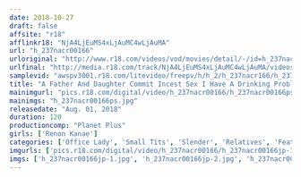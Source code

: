 ```yaml
---
date: 2018-10-27
draft: false
affsite: "r18"
afflinkr18: "NjA4LjEuMS4xLjAuMC4wLjAuMA"
url: "h_237nacr00166"
urloriginal: "http://www.r18.com/videos/vod/movies/detail/-/id=h_237nacr00166"
urlfinal: "http://media.r18.com/track/NjA4LjEuMS4xLjAuMC4wLjAuMA/videos/vod/movies/detail/-/id=h_237nacr00166"
samplevid: "awspv3001.r18.com/litevideo/freepv/h/h_2/h_237nacr166/h_237nacr166_dmb_w.mp4"
title: "A Father And Daughter Commit Incest Sex I Have A Drinking Problem, But I Can't Move Out Of The House, And I'm Always Causing Problems For My Father. And So, On That Fateful Day... Lenon Kanae"
mainimgurl: "pics.r18.com/digital/video/h_237nacr00166/h_237nacr00166ps.jpg"
mainimgs: "h_237nacr00166ps.jpg"
releasedate: "Aug. 01, 2018"
duration: 120
productioncomp: "Planet Plus"
girls: ['Renon Kanae']
categories: ['Office Lady', 'Small Tits', 'Slender', 'Relatives', 'Featured Actress', 'Masturbation', 'Hi-Def']
imgurls: ['pics.r18.com/digital/video/h_237nacr00166/h_237nacr00166jp-1.jpg', 'pics.r18.com/digital/video/h_237nacr00166/h_237nacr00166jp-2.jpg', 'pics.r18.com/digital/video/h_237nacr00166/h_237nacr00166jp-3.jpg', 'pics.r18.com/digital/video/h_237nacr00166/h_237nacr00166jp-4.jpg', 'pics.r18.com/digital/video/h_237nacr00166/h_237nacr00166jp-5.jpg', 'pics.r18.com/digital/video/h_237nacr00166/h_237nacr00166jp-6.jpg', 'pics.r18.com/digital/video/h_237nacr00166/h_237nacr00166jp-7.jpg', 'pics.r18.com/digital/video/h_237nacr00166/h_237nacr00166jp-8.jpg', 'pics.r18.com/digital/video/h_237nacr00166/h_237nacr00166jp-9.jpg', 'pics.r18.com/digital/video/h_237nacr00166/h_237nacr00166jp-10.jpg', 'pics.r18.com/digital/video/h_237nacr00166/h_237nacr00166jp-11.jpg', 'pics.r18.com/digital/video/h_237nacr00166/h_237nacr00166jp-12.jpg', 'pics.r18.com/digital/video/h_237nacr00166/h_237nacr00166jp-13.jpg', 'pics.r18.com/digital/video/h_237nacr00166/h_237nacr00166jp-14.jpg', 'pics.r18.com/digital/video/h_237nacr00166/h_237nacr00166jp-15.jpg', 'pics.r18.com/digital/video/h_237nacr00166/h_237nacr00166jp-16.jpg', 'pics.r18.com/digital/video/h_237nacr00166/h_237nacr00166jp-17.jpg', 'pics.r18.com/digital/video/h_237nacr00166/h_237nacr00166jp-18.jpg', 'pics.r18.com/digital/video/h_237nacr00166/h_237nacr00166jp-19.jpg', 'pics.r18.com/digital/video/h_237nacr00166/h_237nacr00166jp-20.jpg']
imgs: ['h_237nacr00166jp-1.jpg', 'h_237nacr00166jp-2.jpg', 'h_237nacr00166jp-3.jpg', 'h_237nacr00166jp-4.jpg', 'h_237nacr00166jp-5.jpg', 'h_237nacr00166jp-6.jpg', 'h_237nacr00166jp-7.jpg', 'h_237nacr00166jp-8.jpg', 'h_237nacr00166jp-9.jpg', 'h_237nacr00166jp-10.jpg', 'h_237nacr00166jp-11.jpg', 'h_237nacr00166jp-12.jpg', 'h_237nacr00166jp-13.jpg', 'h_237nacr00166jp-14.jpg', 'h_237nacr00166jp-15.jpg', 'h_237nacr00166jp-16.jpg', 'h_237nacr00166jp-17.jpg', 'h_237nacr00166jp-18.jpg', 'h_237nacr00166jp-19.jpg', 'h_237nacr00166jp-20.jpg']
---
```

